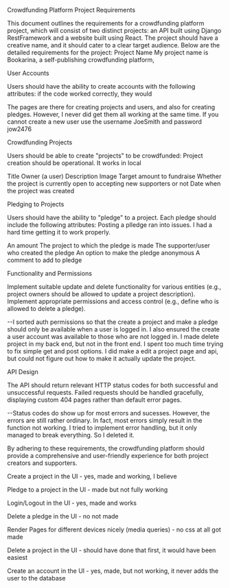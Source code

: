 Crowdfunding Platform Project Requirements

This document outlines the requirements for a crowdfunding platform project, which will consist of two distinct projects: an API built using Django RestFramework and a website built using React. The project should have a creative name, and it should cater to a clear target audience. Below are the detailed requirements for the project:
Project Name 
My project name is Bookarina, a self-publishing crowdfunding platform, 

    

User Accounts

 Users should have the ability to create accounts with the following attributes: if the code worked correctly, they would

 The pages are there for creating projects and users, and also for creating pledges. However, I never did get them all working at the same time. If you cannot create a new user use the username JoeSmith and password jow2476

Crowdfunding Projects

 Users should be able to create "projects" to be crowdfunded: Project creation should be operational. It works in local

 Title
 Owner (a user)
 Description
 Image
 Target amount to fundraise
 Whether the project is currently open to accepting new supporters or not
 Date when the project was created

Pledging to Projects

 Users should have the ability to "pledge" to a project. Each pledge should include the following attributes: Posting a plledge ran into issues. I had a hard time getting it to work properly. 

 An amount
 The project to which the pledge is made
 The supporter/user who created the pledge
 An option to make the pledge anonymous
 A comment to add to pledge

Functionality and Permissions

 Implement suitable update and delete functionality for various entities (e.g., project owners should be allowed to update a project description). Implement appropriate permissions and access control (e.g., define who is allowed to delete a pledge).
 
 --I sorted auth permissions so that the create a project and make a pledge should only be available when a user is logged in. I also ensured the create a user account was available to those who are not logged in. I made delete project in my back end, but not in the front end. I spent too much time trying to fix simple get and post options. I did make a edit a project page and api, but could not figure out how to make it actually update the project.

API Design

 The API should return relevant HTTP status codes for both successful and unsuccessful requests. Failed requests should be handled gracefully, displaying custom 404 pages rather than default error pages.

 --Status codes do show up for most errors and sucesses. However, the errors are still rather ordinary. In fact, most errors simply result in the function not working. I tried to implement error handling, but it only managed to break everything. So I deleted it.

By adhering to these requirements, the crowdfunding platform should provide a comprehensive and user-friendly experience for both project creators and supporters.

Create a project in the UI - yes, made and working, I believe

Pledge to a project in the UI - made but not fully working

Login/Logout in the UI - yes, made and works

Delete a pledge in the UI - no not made

Render Pages for different devices nicely (media queries) - no css at all got made

Delete a project in the UI - should have done that first, it would have been easiest

Create an account in the UI - yes, made, but not working, it never adds the user to the database



